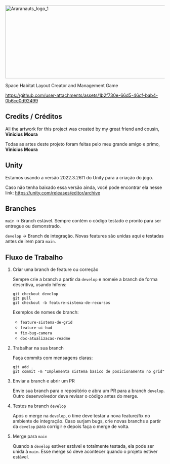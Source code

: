 <img width="512" height="231" alt="Araranauts_logo_1" src="https://github.com/user-attachments/assets/3e4e2aa2-a0a3-43ab-aa6f-1834048ed93e" />

Space Habitat Layout Creator and Management Game

https://github.com/user-attachments/assets/1b2f730e-66d5-46cf-bab4-0b6ce0d92499

## Credits / Créditos

All the artwork for this project was created by my great friend and cousin, **Vinicius Moura**

Todas as artes deste projeto foram feitas pelo meu grande amigo e primo, **Vinicius Moura**

## Unity
Estamos usando a versão 2022.3.26f1 do Unity para a criação do jogo.

Caso não tenha baixado essa versão ainda, você pode encontrar ela nesse link: https://unity.com/releases/editor/archive

## Branches
```main``` → Branch estável. Sempre contém o código testado e pronto para ser entregue ou demonstrado.

```develop``` → Branch de integração. Novas features são unidas aqui e testadas antes de irem para ```main```.

## Fluxo de Trabalho
1. Criar uma branch de feature ou correção
   
   Sempre crie a branch a partir da ```develop``` e nomeie a branch de forma descritiva, usando hífens:
   ```
   git checkout develop
   git pull
   git checkout -b feature-sistema-de-recursos
   ```
   Exemplos de nomes de branch:
   - ```feature-sistema-de-grid```
   - ```feature-ui-hud```
   - ```fix-bug-camera```
   - ```doc-atualizacao-readme```

2. Trabalhar na sua branch

   Faça commits com mensagens claras:
     ```
     git add .
     git commit -m "Implementa sistema basico de posicionamento no grid"
     ```
     
3. Enviar a branch e abrir um PR

   Envie sua branch para o repositório e abra um PR para a branch ```develop```. Outro desenvolvedor deve revisar o código antes do merge.

4. Testes na branch ```develop```

   Após o merge na ```develop```, o time deve testar a nova feature/fix no ambiente de integração. Caso surjam bugs, crie novas branchs a partir da ```develop``` para corrigir e depois faça o merge de volta.

5. Merge para ```main```

   Quando a ```develop``` estiver estável e totalmente testada, ela pode ser unida à ```main```. Esse merge só deve acontecer quando o projeto estiver estável.
